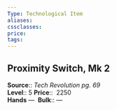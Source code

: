 ```yaml
---
Type: Technological Item
aliases:
cssclasses:
price: 
tags:
---
```

## Proximity Switch, Mk 2

**Source**:: _Tech Revolution pg. 69_  
**Level**:: 5
**Price**::  2250  
**Hands** — 
**Bulk**:: —